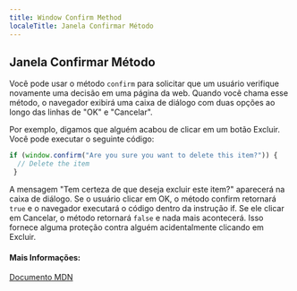 ```yaml
---
title: Window Confirm Method
localeTitle: Janela Confirmar Método
---
```

## Janela Confirmar Método

Você pode usar o método `confirm` para solicitar que um usuário verifique novamente uma decisão em uma página da web. Quando você chama esse método, o navegador exibirá uma caixa de diálogo com duas opções ao longo das linhas de "OK" e "Cancelar".

Por exemplo, digamos que alguém acabou de clicar em um botão Excluir. Você pode executar o seguinte código:

```javascript
if (window.confirm("Are you sure you want to delete this item?")) { 
  // Delete the item 
 } 
```

A mensagem "Tem certeza de que deseja excluir este item?" aparecerá na caixa de diálogo. Se o usuário clicar em OK, o método confirm retornará `true` e o navegador executará o código dentro da instrução if. Se ele clicar em Cancelar, o método retornará `false` e nada mais acontecerá. Isso fornece alguma proteção contra alguém acidentalmente clicando em Excluir.

#### Mais Informações:

[Documento MDN](https://developer.mozilla.org/en-US/docs/Web/API/Window/confirm)